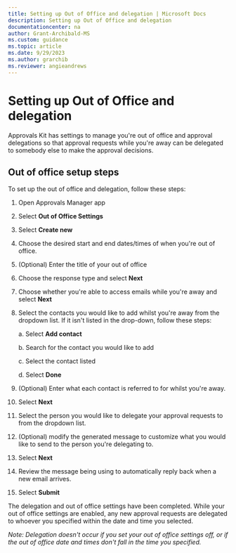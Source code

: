 ```yaml
---
title: Setting up Out of Office and delegation | Microsoft Docs
description: Setting up Out of Office and delegation
documentationcenter: na
author: Grant-Archibald-MS
ms.custom: guidance
ms.topic: article
ms.date: 9/29/2023
ms.author: grarchib
ms.reviewer: angieandrews
---
```


# Setting up Out of Office and delegation

Approvals Kit has settings to manage you're out of office and approval delegations so that approval requests while you're away can be delegated to somebody else to make the approval decisions.

## Out of office setup steps

To set up the out of office and delegation, follow these steps:

1. Open Approvals Manager app

1. Select **Out of Office Settings**

1. Select **Create new**

1. Choose the desired start and end dates/times of when you're out of
    office.

1. (Optional) Enter the title of your out of office

1. Choose the response type and select **Next**

1. Choose whether you're able to access emails while you're away and select **Next**

1. Select the contacts you would like to add whilst you're away from the dropdown list. If it isn't listed in the drop-down, follow these steps:

    a.  Select **Add contact**

    b.  Search for the contact you would like to add

    c.  Select the contact listed

    d.  Select **Done**

1. (Optional) Enter what each contact is referred to for whilst you're away.

1. Select **Next**

1. Select the person you would like to delegate your approval requests to from the dropdown list.

1. (Optional) modify the generated message to customize what you would like to send to the person you're delegating to.

1. Select **Next**

1. Review the message being using to automatically reply back when a new email arrives.

1. Select **Submit**

The delegation and out of office settings have been completed. While your out of office settings are enabled, any new approval requests are delegated to whoever you specified within the date and time you selected.

*Note: Delegation doesn't occur if you set your out of office settings off, or if the out of office date and times don't fall in the time you specified.*
